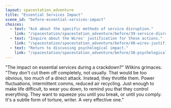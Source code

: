 ```yaml
---
layout: spacestation_adventure
title: "Essential Services Impact"
scene_id: "before-essential-services-impact"
choices:
  - text: "Ask about the specific methods of service disruption."
    link: "/spacestation/spacestation_adventure/before/39-service-disruption-methods"
  - text: "Inquire about the Wires' justification for these actions."
    link: "/spacestation/spacestation_adventure/before/40-wires-justification"
  - text: "Return to discussing psychological impact."
    link: "/spacestation/spacestation_adventure/before/38-psychological-impact"
---
```


"The impact on essential services during a crackdown?" Wilkins grimaces. "They don't cut them off completely, not usually. That would be too obvious, too much of a direct attack. Instead, they throttle them. Power fluctuations, intermittent comms, reduced air recycling. Just enough to make life difficult, to wear you down, to remind you that they control everything. They want to squeeze you until you break, or until you comply. It's a subtle form of torture, writer. A very effective one."
